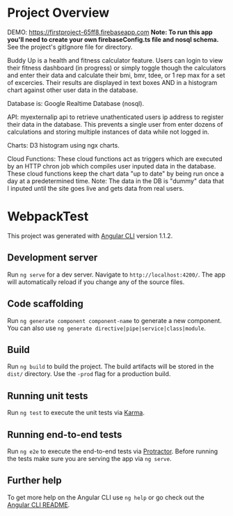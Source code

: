 # Project Overview
DEMO: https://firstproject-65ff8.firebaseapp.com
**Note: To run this app you'll need to create your own firebaseConfig.ts file and nosql schema.** 
See the project's gitIgnore file for directory.

Buddy Up is a health and fitness calculator feature. Users can login to view their fitness dashboard (in progress) or simply toggle though the calculators and enter their data and calculate their bmi, bmr, tdee, or 1 rep max for a set of excercies. Their results are displayed in text boxes AND in a histogram chart against other user data in the database.

Database is: Google Realtime Database (nosql).

API: myexternalip api to retrieve unathenticated users ip address to register their data in the database. This prevents a single user from enter dozens of calculations and storing multiple instances of data while not logged in.

Charts: D3 histogram using ngx charts.

Cloud Functions: These cloud functions act as triggers which are executed by an HTTP chron job which compiles user inputed data in the database. These cloud functions keep the chart data "up to date" by being run once a day at a predetermined time. Note: The data in the DB is "dummy" data that I inputed until the site goes live and gets data from real users.

# WebpackTest

This project was generated with [Angular CLI](https://github.com/angular/angular-cli) version 1.1.2.

## Development server

Run `ng serve` for a dev server. Navigate to `http://localhost:4200/`. The app will automatically reload if you change any of the source files.

## Code scaffolding

Run `ng generate component component-name` to generate a new component. You can also use `ng generate directive|pipe|service|class|module`.

## Build

Run `ng build` to build the project. The build artifacts will be stored in the `dist/` directory. Use the `-prod` flag for a production build.

## Running unit tests

Run `ng test` to execute the unit tests via [Karma](https://karma-runner.github.io).

## Running end-to-end tests

Run `ng e2e` to execute the end-to-end tests via [Protractor](http://www.protractortest.org/).
Before running the tests make sure you are serving the app via `ng serve`.

## Further help

To get more help on the Angular CLI use `ng help` or go check out the [Angular CLI README](https://github.com/angular/angular-cli/blob/master/README.md).
